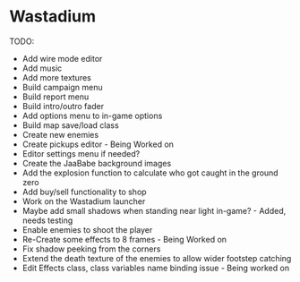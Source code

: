 # Wastadium

TODO:
  - Add wire mode editor
  - Add music
  - Add more textures
  - Build campaign menu
  - Build report menu
  - Build intro/outro fader
  - Add options menu to in-game options
  - Build map save/load class
  - Create new enemies
  - Create pickups editor  - Being Worked on
  - Editor settings menu if needed?
  - Create the JaaBabe background images
  - Add the explosion function to calculate who got caught in the ground zero
  - Add buy/sell functionality to shop
  - Work on the Wastadium launcher
  - Maybe add small shadows when standing near light in-game? - Added, needs testing
  - Enable enemies to shoot the player
  - Re-Create some effects to 8 frames  - Being Worked on 
  - Fix shadow peeking from the corners
  - Extend the death texture of the enemies to allow wider footstep catching
  - Edit Effects class, class variables name binding issue - Being worked on
